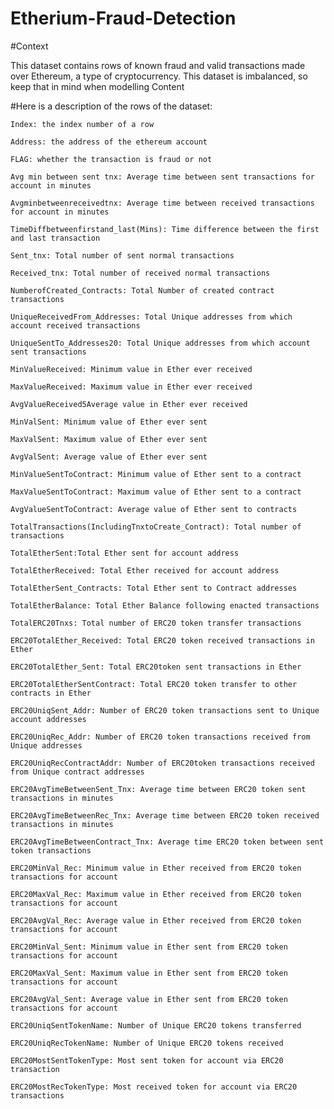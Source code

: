 # Etherium-Fraud-Detection


#Context

This dataset contains rows of known fraud and valid transactions made over Ethereum, a type of cryptocurrency. This dataset is imbalanced, so keep that in mind when modelling
Content

#Here is a description of the rows of the dataset:

    Index: the index number of a row

    Address: the address of the ethereum account

    FLAG: whether the transaction is fraud or not

    Avg min between sent tnx: Average time between sent transactions for account in minutes

    Avgminbetweenreceivedtnx: Average time between received transactions for account in minutes

    TimeDiffbetweenfirstand_last(Mins): Time difference between the first and last transaction

    Sent_tnx: Total number of sent normal transactions

    Received_tnx: Total number of received normal transactions

    NumberofCreated_Contracts: Total Number of created contract transactions

    UniqueReceivedFrom_Addresses: Total Unique addresses from which account received transactions

    UniqueSentTo_Addresses20: Total Unique addresses from which account sent transactions

    MinValueReceived: Minimum value in Ether ever received

    MaxValueReceived: Maximum value in Ether ever received

    AvgValueReceived5Average value in Ether ever received

    MinValSent: Minimum value of Ether ever sent

    MaxValSent: Maximum value of Ether ever sent

    AvgValSent: Average value of Ether ever sent

    MinValueSentToContract: Minimum value of Ether sent to a contract

    MaxValueSentToContract: Maximum value of Ether sent to a contract

    AvgValueSentToContract: Average value of Ether sent to contracts

    TotalTransactions(IncludingTnxtoCreate_Contract): Total number of transactions

    TotalEtherSent:Total Ether sent for account address

    TotalEtherReceived: Total Ether received for account address

    TotalEtherSent_Contracts: Total Ether sent to Contract addresses

    TotalEtherBalance: Total Ether Balance following enacted transactions

    TotalERC20Tnxs: Total number of ERC20 token transfer transactions

    ERC20TotalEther_Received: Total ERC20 token received transactions in Ether

    ERC20TotalEther_Sent: Total ERC20token sent transactions in Ether

    ERC20TotalEtherSentContract: Total ERC20 token transfer to other contracts in Ether

    ERC20UniqSent_Addr: Number of ERC20 token transactions sent to Unique account addresses

    ERC20UniqRec_Addr: Number of ERC20 token transactions received from Unique addresses

    ERC20UniqRecContractAddr: Number of ERC20token transactions received from Unique contract addresses

    ERC20AvgTimeBetweenSent_Tnx: Average time between ERC20 token sent transactions in minutes

    ERC20AvgTimeBetweenRec_Tnx: Average time between ERC20 token received transactions in minutes

    ERC20AvgTimeBetweenContract_Tnx: Average time ERC20 token between sent token transactions

    ERC20MinVal_Rec: Minimum value in Ether received from ERC20 token transactions for account

    ERC20MaxVal_Rec: Maximum value in Ether received from ERC20 token transactions for account

    ERC20AvgVal_Rec: Average value in Ether received from ERC20 token transactions for account

    ERC20MinVal_Sent: Minimum value in Ether sent from ERC20 token transactions for account

    ERC20MaxVal_Sent: Maximum value in Ether sent from ERC20 token transactions for account

    ERC20AvgVal_Sent: Average value in Ether sent from ERC20 token transactions for account

    ERC20UniqSentTokenName: Number of Unique ERC20 tokens transferred

    ERC20UniqRecTokenName: Number of Unique ERC20 tokens received

    ERC20MostSentTokenType: Most sent token for account via ERC20 transaction

    ERC20MostRecTokenType: Most received token for account via ERC20 transactions

